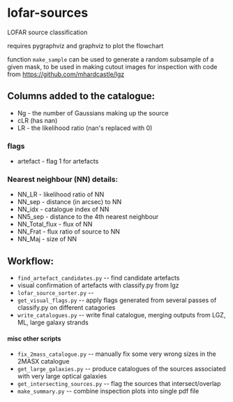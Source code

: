# lofar-sources
LOFAR source classification

requires pygraphviz and graphviz to plot the flowchart


function `make_sample` can be used to generate a random subsample of a given mask, to be used in making cutout images for inspection with code from
https://github.com/mhardcastle/lgz

## Columns added to the catalogue:
* Ng - the number of Gaussians making up the source
* cLR (has nan)
* LR - the likelihood ratio  (nan's replaced with 0)

### flags
* artefact - flag 1 for artefacts

### Nearest neighbour (NN) details:
* NN_LR - likelihood ratio of NN
* NN_sep - distance (in arcsec) to NN
* NN_idx - catalogue index of NN
* NN5_sep - distance to the 4th nearest neighbour
* NN_Total_flux - flux of NN
* NN_Frat - flux ratio of source to NN
* NN_Maj - size of NN


## Workflow:
* `find_artefact_candidates.py` -- find candidate artefacts 
* visual confirmation of artefacts with classify.py from lgz
* `lofar_source_sorter.py` -- 
* `get_visual_flags.py` -- apply flags generated from several passes of classify.py on different catagories
* `write_catalogues.py` -- write final catalogue, merging outputs from LGZ, ML, large galaxy strands

#### misc other scripts
* `fix_2mass_catalogue.py` -- manually fix some very wrong sizes in the 2MASX catalogue
* `get_large_galaxies.py` -- produce catalogues of the sources associated with very large optical galaxies
* `get_intersecting_sources.py` -- flag the sources that intersect/overlap
* `make_summary.py` -- combine inspection plots into single pdf file
